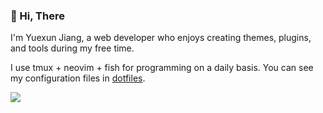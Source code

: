 ###  👋 Hi, There
I'm Yuexun Jiang, a web developer who enjoys creating themes, plugins, and tools during my free time. 

I use tmux + neovim + fish for programming on a daily basis. You can see my configuration files in [dotfiles](https://github.com/ahonn/dotfiles).

![](https://github-readme-stats.vercel.app/api/wakatime?username=ahonn&layout=compact&range=last_year&langs_count=6&custom_title=Most%20Used%20Languages)
